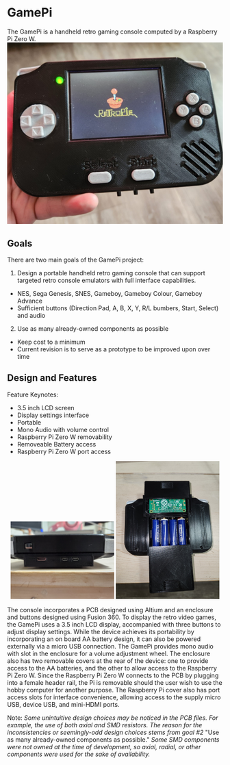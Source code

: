 # GamePi
The GamePi is a handheld retro gaming console computed by a Raspberry Pi Zero W.
![](images/GamePi.jpg)

## Goals

There are two main goals of the GamePi project:

1. Design a portable handheld retro gaming console that can support targeted retro console emulators with full interface capabilities.
  - NES, Sega Genesis, SNES, Gameboy, Gameboy Colour, Gameboy Advance
  - Sufficient buttons (Direction Pad, A, B, X, Y, R/L bumbers, Start, Select) and audio
2. Use as many already-owned components as possible
  - Keep cost to a minimum
  - Current revision is to serve as a prototype to be improved upon over time

## Design and Features
Feature Keynotes:
  - 3.5 inch LCD screen
  - Display settings interface
  - Portable
  - Mono Audio with volume control
  - Raspberry Pi Zero W removability
  - Removeable Battery access
  - Raspberry Pi Zero W port access

<p align="center">
  <img src="images/GamePi_Top_IO.jpg" width="48%" />
  <img src="images/GamePi_Removable_Covers.jpg" width="48%" />
</p>

The console incorporates a PCB designed using Altium and an enclosure and buttons designed using Fusion 360. To display the retro video games, the GamePi uses a 3.5 inch LCD display, accompanied with three buttons to adjust display settings. While the device achieves its portability by incorporating an on board AA battery design, it can also be powered externally via a micro USB connection. The GamePi provides mono audio with slot in the enclosure for a volume adjustment wheel. The enclosure also has two removable covers at the rear of the device: one to provide access to the AA batteries, and the other to allow access to the Raspberry Pi Zero W. Since the Raspberry Pi Zero W connects to the PCB by plugging into a female header rail, the Pi is removable should the user wish to use the hobby computer for another purpose. The Raspberry Pi cover also has port access slots for interface convenience, allowing access to the supply micro USB, device USB, and mini-HDMI ports.

Note: _Some unintuitive design choices may be noticed in the PCB files. For example, the use of both axial and SMD resistors. The reason for the inconsistencies or seemingly-odd design choices stems from goal #2_ "Use as many already-owned components as possible." _Some SMD components were not owned at the time of development, so axial, radial, or other components were used for the sake of availability._
